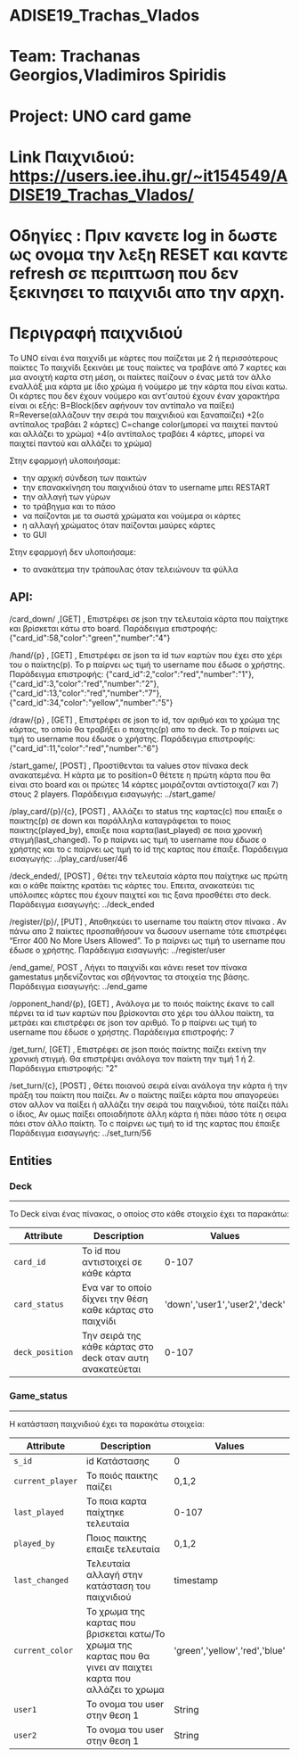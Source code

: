 # ADISE19_Trachas_Vlados
# Team: Trachanas Georgios,Vladimiros Spiridis
# Project: UNO card game
# Link Παιχνιδιού: https://users.iee.ihu.gr/~it154549/ADISE19_Trachas_Vlados/ 
# Οδηγίες : Πριν κανετε log in δωστε ως ονομα την λεξη RESET και καντε refresh σε περιπτωση που δεν ξεκινησει το παιχνιδι απο την αρχη.

# Περιγραφή παιχνιδιού

Το UNO είναι ένα παιχνίδι με κάρτες που παίζεται με 2 ή περισσότερους παίκτες
Το παιχνίδι ξεκινάει με τους παίκτες να τραβάνε από 7 καρτες και μια ανοιχτή καρτα στη μέση, οι παίκτες παίζουν ο ένας μετά τον άλλο εναλλάξ μια κάρτα με ίδιο χρώμα ή νούμερο με την κάρτα που είναι κατω.
Οι κάρτες που δεν έχουν νούμερο και αντ'αυτού έχουν έναν χαρακτήρα είναι οι εξής:
B=Block(δεν αφήνουν τον αντίπαλο να παίξει)
R=Reverse(αλλάζουν την σειρά του παιχνιδιού και ξαναπαίζει)
+2(ο αντίπαλος τραβάει 2 κάρτες)
C=change color(μπορεί να παιχτεί παντού και αλλάζει το χρώμα)
+4(ο αντίπαλος τραβάει 4 κάρτες, μπορεί να παιχτεί παντού και αλλάζει το χρώμα)

Στην εφαρμογή υλοποιήσαμε: 
* την αρχική σύνδεση των παικτών
* την επανακκίνηση του παιχνιδιού όταν το username μπει RESTART
* την αλλαγή των γύρων 
* το τράβηγμα και το πάσο
* να παίζονται με τα σωστά χρώματα και νούμερα οι κάρτες
* η αλλαγή χρώματος όταν παίζονται μαύρες κάρτες
* το GUI

Στην εφαρμογή δεν υλοποιήσαμε: 
* το ανακάτεμα την τράπουλας όταν τελειώνουν τα φύλλα

## API:


 /card_down/ ,[GET] , Επιστρέφει σε json την τελευταία κάρτα που παίχτηκε και βρίσκεται κάτω στο board. 
Παράδειγμα επιστροφής: {"card_id":58,"color":"green","number":"4"}


/hand/{p} , [GET] , Επιστρέφει σε json τα id των καρτών που έχει στο χέρι του ο παίκτης(p). Το p παίρνει ως τιμή το username που έδωσε ο χρήστης. 
Παράδειγμα επιστροφής: {"card_id":2,"color":"red","number":"1"},{"card_id":3,"color":"red","number":"2"},{"card_id":13,"color":"red","number":"7"},{"card_id":34,"color":"yellow","number":"5"}
 
/draw/{p} , [GET] , Επιστρέφει σε json το id, τον αριθμό και το χρώμα της κάρτας, το οποίο θα τραβήξει ο παιχτης(p) απο το deck. Το p παίρνει ως τιμή το username που έδωσε ο χρήστης.
Παράδειγμα επιστροφής: {"card_id":11,"color":"red","number":"6"}
 
/start_game/, [POST] , Προστίθενται τα values στον πίνακα deck ανακατεμένα. Η κάρτα με το position=0 θέτετε η πρώτη κάρτα που θα είναι στο board και οι πρώτες 14 κάρτες μοιράζονται αντίστοιχα(7 και 7) στους 2 players.
Παράδειγμα εισαγωγής: ../start_game/
 
/play_card/{p}/{c}, [POST] , Αλλάζει το status της καρτας(c) που επαιξε ο παικτης(p) σε down και παράλληλα καταγράφεται το ποιος παικτης(played_by), επαιξε ποια καρτα(last_played) σε ποια χρονική στιγμή(last_changed). Το p παίρνει ως τιμή το username που έδωσε ο χρήστης και το c παίρνει ως τιμή το id της καρτας που έπαιξε.
Παράδειγμα εισαγωγής: ../play_card/user/46

/deck_ended/, [POST] , Θέτει την τελευταία κάρτα που παίχτηκε ως πρώτη και ο κάθε παίκτης κρατάει τις κάρτες του. Επειτα, ανακατεύει τις υπόλοιπες κάρτες που έχουν παιχτεί και τις ξανα προσθέτει στο deck.
Παράδειγμα εισαγωγής: ../deck_ended
 
/register/{p}/, [PUT] , Αποθηκεύει το username του παίκτη στον πίνακα . Αν πάνω απο 2 παίκτες προσπαθήσουν να δωσουν username τότε επιστρέφει “Error 400 No More Users Allowed”. Το p παίρνει ως τιμή το username που έδωσε ο χρήστης.
Παράδειγμα εισαγωγής: ../register/user
 
/end_game/, POST , Λήγει το παιχνίδι και κάνει reset τον πίνακα gamestatus μηδενίζοντας και σβήνοντας τα στοιχεία της βάσης.
Παράδειγμα εισαγωγής: ../end_game
 
/opponent_hand/{p}, [GET] , Ανάλογα με το ποιός παίκτης έκανε το call πέρνει τα id των καρτών που βρίσκονται στο χέρι του άλλου παίκτη, τα μετράει και επιστρέφει σε json τον αριθμό. Το p παίρνει ως τιμή το username που έδωσε ο χρήστης. 
Παράδειγμα επιστροφής: 7
 
/get_turn/, [GET] , Επιστρέφει σε json ποιός παίκτης παίζει εκείνη την χρονική στιγμή. Θα επιστρέψει ανάλογα τον παίκτη την τιμή 1 ή 2. 
Παράδειγμα επιστροφής: "2"
 
/set_turn/{c}, [POST] , Θέτει ποιανού σειρά είναι ανάλογα την κάρτα ή την πράξη του παίκτη που παίζει. Αν ο παίκτης παίξει κάρτα που απαγορεύει στον αλλον να παίξει ή αλλάζει την σειρά του παιχνιδιού, τότε παίζει πάλι ο ίδιος, Αν ομως παίξει οποιαδήποτε άλλη κάρτα ή πάει πάσο τότε η σειρα πάει στον άλλο παίκτη. Το c παίρνει ως τιμή το id της καρτας που έπαιξε
Παράδειγμα εισαγωγής: ../set_turn/56

## Entities


### Deck
---------

Το Deck είναι ένας πίνακας, ο οποίος στο κάθε στοιχείο έχει τα παρακάτω:


| Attribute                | Description                                  | Values                              |
| ------------------------ | -------------------------------------------- | ----------------------------------- |
| `card_id`                      | Το id που αντιστοιχεί σε κάθε κάρτα              | 0-107                                |
| `card_status`                      | Ενα var το οποίο δίχνει την θέση καθε κάρτας στο παιχνίδι              | 'down','user1','user2','deck'                               |
| `deck_position`                | Την σειρά της κάθε κάρτας στο deck οταν αυτη ανακατεύεται             | 0-107                            |


### Game_status
---------

H κατάσταση παιχνιδιού έχει τα παρακάτω στοιχεία:


| Attribute                | Description                                  | Values                              |
| ------------------------ | -------------------------------------------- | ----------------------------------- |
| `s_id  `               | id Κατάστασης             | 0     |
| `current_player`                 | Το ποιός παικτης παίζει        | 0,1,2                             |
| `last_played`                 |  Το ποια καρτα παίχτηκε τελευταία | 0-107                            |
| `played_by`            | Ποιος παικτης επαιξε τελευταία         | 0,1,2 |
| `last_changed`            | Τελευταία αλλαγή στην κατάσταση του παιχνιδιού         | timestamp |
| `current_color`            | Το χρωμα της καρτας που βρισκεται κατω/Το χρωμα της καρτας που θα γινει αν παιχτει καρτα που αλλάζει το χρωμα         | 'green','yellow','red','blue' |
| `user1`            | Το ονομα του user στην θεση 1         | String |
| `user2`            | Το ονομα του user στην θεση 1          | String |
